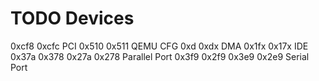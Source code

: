 # TODO Devices
0xcf8 0xcfc PCI
0x510 0x511 QEMU CFG
0xd 0xdx DMA
0x1fx 0x17x IDE
0x37a 0x378 0x27a 0x278 Parallel Port
0x3f9 0x2f9 0x3e9 0x2e9 Serial Port
